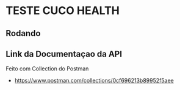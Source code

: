 # TESTE CUCO HEALTH

## Rodando

## Link da Documentaçao da API

Feito com Collection do Postman
- https://www.postman.com/collections/0cf696213b89952f5aee
